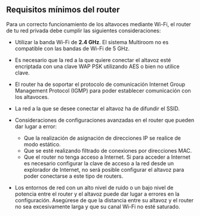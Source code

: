 ## Requisitos mínimos del router

Para un correcto funcionamiento de los altavoces mediante Wi-Fi, el router de tu red privada debe cumplir las siguientes consideraciones:

- Utilizar la banda Wi-Fi de <b>2.4 GHz</b>. El sistema Multiroom no es compatible con las bandas de Wi-Fi de 5 GHz.

- Es necesario que la red a la que quiere conectar el altavoz esté encriptada con una clave WAP PSK utilizando AES o bien no utilice clave.

- El router ha de soportar el protocolo de comunicación Internet Group Management Protocol (IGMP) para poder establecer comunicación con los altavoces.

- La red a la que se desee conectar el altavoz ha de difundir el SSID.

- Consideraciones de configuraciones avanzadas en el router que pueden dar lugar a error:
  - Que la realización de asignación de direcciones IP se realice de modo estático.
  -	Que se esté realizando filtrado de conexiones por direcciones MAC.
  - Que el router no tenga acceso a Internet. Si para acceder a Internet es necesario configurar la clave de acceso a la red desde un explorador de Internet, no será posible configurar el altavoz para poder conectarse a este tipo de routers. <br>

- Los entornos de red con un alto nivel de ruido o un bajo nivel de potencia entre el router y el altavoz puede dar lugar a errores en la configuración. Asegúrese de que la distancia entre su altavoz y el router no sea excesivamente larga y que su canal Wi-Fi no esté saturado.


